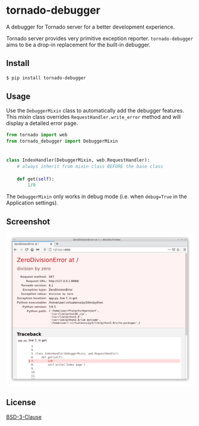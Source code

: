 # tornado-debugger

A debugger for Tornado server for a better development experience.

Tornado server provides very primitive exception reporter. `tornado-debugger` aims to
be a drop-in replacement for the built-in debugger.


## Install

```sh
$ pip install tornado-debugger
```


## Usage

Use the `DebuggerMixin` class to automatically add the debugger features.
This mixin class overrides `RequestHandler.write_error` method and will display
a detailed error page.

```python
from tornado import web
from tornado_debugger import DebuggerMixin


class IndexHandler(DebuggerMixin, web.RequestHandler):
    # always inherit from mixin class BEFORE the base class

    def get(self):
        1/0
```

The `DebuggerMixin` only works in debug mode (i.e. when `debug=True` in the Application settings).


## Screenshot

![tornado-debugger screenshot](https://raw.githubusercontent.com/bhch/tornado-debugger/master/screenshot.png)


## License

[BSD-3-Clause](LICENSE.txt)
